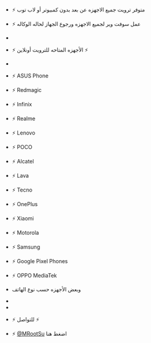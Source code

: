 - ⚡ متوفر ترويت جميع الاجهزه عن بعد بدون كمبيوتر أو لاب توب
- ⚡ عمل سوفت وير لجميع الاجهزه ورجوع الجهاز لحاله الوكاله
-      
- ⚡ الأجهزه المتاحه للترويت أونلاين ⚡

- 

- ⚡ ASUS Phone
- ⚡ Redmagic
- ⚡ Infinix
- ⚡ Realme
- ⚡ Lenovo
- ⚡ POCO
- ⚡ Alcatel
- ⚡ Lava
- ⚡ Tecno
- ⚡ OnePlus
- ⚡ Xiaomi
- ⚡ Motorola
- ⚡ Samsung
- ⚡ Google Pixel Phones
- ⚡ OPPO MediaTek


- وبعض الأجهزه حسب نوع الهاتف
-
- 
- ⚡ للتواصل ⚡

- ⚡ [@MRootSu](https://t.me/MRootSu) اضغط هنا
